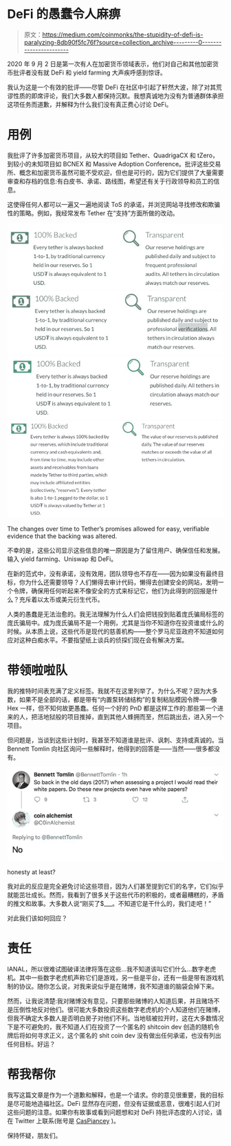 # DeFi 的愚蠢令人麻痹

> 原文：<https://medium.com/coinmonks/the-stupidity-of-defi-is-paralyzing-8db90f5fc76f?source=collection_archive---------0----------------------->

2020 年 9 月 2 日是第一次有人在加密货币领域表示，他们对自己和其他加密货币批评者没有就 DeFi 和 yield farming 大声疾呼感到惊讶。

我认为这是一个有效的批评——尽管 DeFi 在社区中引起了轩然大波，除了对其荒谬性质的即席评论，我们大多数人都保持沉默。我想真诚地为没有为普通群体承担这项任务而道歉，并解释为什么我们没有真正费心讨论 DeFi。

# 用例

我批评了许多加密货币项目，从较大的项目如 Tether、QuadrigaCX 和 tZero，到较小的未知项目如 BCNEX 和 Massive Adoption Conference。批评这些交易所、概念和加密货币虽然可能不受欢迎，但也是可行的，因为它们提供了大量需要审查和存档的信息:有白皮书、承诺、路线图，希望还有关于行政领导和员工的信息。

这使得任何人都可以一遍又一遍地阅读 ToS 的承诺，并浏览网站寻找修改和欺骗性的策略。例如，我经常发布 Tether 在“支持”方面所做的改动。

![](img/d10df22fb44d170999f50851eee824fa.png)![](img/56dcaed053787120dbe2173e3fa222a4.png)![](img/14f2af5162e52d26f11aef38b1aa1ecc.png)![](img/3ed8e62ae02c0ee9bb0f1e586cfa2e22.png)

The changes over time to Tether’s promises allowed for easy, verifiable evidence that the backing was altered.

不幸的是，这些公司显示这些信息的唯一原因是为了留住用户、确保信任和发展。输入 yield farming、Uniswap 和 DeFi。

在新的范式中，没有承诺，没有效用，团队领导也不存在——因为如果没有最终目标，你为什么还需要领导？人们懒得去审计代码，懒得去创建安全的网站，发明一个令牌，确保用任何听起来不像安全的方式来标记它，他们为此得到的回报是什么？充斥着以太币或美元衍生代币。

人类的愚蠢是无法治愈的。我无法理解为什么人们会把钱投到贴着庞氏骗局标签的庞氏骗局中。成为庞氏骗局不是一个用例，尤其是当你不知道你在投资谁或什么的时候。从本质上说，这些代币是现代的慈善机构——整个罗马尼亚政府不知道如何应对这种白痴水平。不要指望纸上谈兵的侦探们现在会有解决方案。

# 带领啦啦队

我的推特时间表充满了定义标签。我就不在这里列举了。为什么不呢？因为大多数，如果不是全部的话，都是带有“内置泵转储结构”的复制粘贴模因令牌——像 Hex 一样，但不知何故更愚蠢。任何一个好的 PnD 都是这样工作的:那些第一个进来的人，把活地狱般的项目推掉，直到其他人蜂拥而至，然后跳出去，进入另一个项目。

但问题是，当谈到这些计划时，我甚至不知道谁是批评、讽刺、支持或真诚的。当 Bennett Tomlin 向社区询问一些解释时，他得到的回答是——当然——很多都没有。

![](img/2d61581210677317eb4cd2406608d6e4.png)

honesty at least?

我对此的反应是完全避免讨论这些项目，因为人们甚至提到它们的名字，它们似乎就能茁壮成长。然而，我看到了很多关于这些代币的积极的，或者最糟糕的，矛盾的推文和故事。大多数人说“刚买了$___。不知道它是干什么的，我们走吧！”

对此我们该如何回应？

# 责任

IANAL，所以很难试图破译法律将落在这些…我不知道该叫它们什么…数字老虎机。其中一些数字老虎机声称它们是游戏，另一些是平台，还有一些是带有游戏机制的协议。随你怎么说，对我来说似乎是在赌博，我不知道谁的脑袋会掉下来。

然而，让我说清楚:我对赌博没有意见，只要那些赌博的人知道后果，并且赌场不是压倒性地反对他们。很可能大多数投资这些数字老虎机的个人知道他们在赌博，但我不确定大多数人是否明白房子对他们不利。当地毯被拉开时，这在大多数情况下是不可避免的，我不知道人们在投资了一个匿名的 shitcoin dev 创造的随机令牌后将如何寻求正义，这个匿名的 shit coin dev 没有做出任何承诺，也没有列出任何目标。好运？

# 帮我帮你

我写这篇文章是作为一个道歉和解释，也是一个请求。你的意见很重要，我的目标是尽可能地造福社区。DeFi 显然存在问题，但没有证据或恶意，很难引起人们对这些问题的注意。如果你有故事或看到问题想和对 DeFi 持批评态度的人讨论，请在 Twitter 上联系(账号是 [CasPiancey](https://twitter.com/CasPiancey) )。

保持怀疑，朋友们。